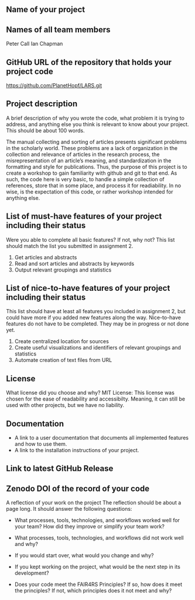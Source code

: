 ## Name of your project

## Names of all team members 
Peter Call 
Ian Chapman
## GitHub URL of the repository that holds your project code
https://github.com/PlanetHopf/LARS.git
## Project description
A brief description of why you wrote the code, what problem it is trying to address, and anything else you think is relevant to know about your project. This should be about 100 words.

The manual collecting and sorting of articles presents significant problems in the scholarly world. These problems are a lack of organization in the collection and relevance of articles in the research process, the misrepresentation of an article’s meaning, and standardization in the formatting and style for publications. Thus, the purpose of this project is to create a workshop to gain familiarity with github and git to that end. As such, the code here is very basic, to handle a simple collection of references, store that in some place, and process it for readiability. In no wise, is the expectation of this code, or rather workshop intended for anything else.

## List of must-have features of your project including their status
Were you able to complete all basic features? If not, why not? This list should match the list you submitted in assignment 2.
 1. Get articles and abstracts
 2. Read and sort articles and abstracts by keywords
 3. Output relevant groupings and statistics

## List of nice-to-have features of your project including their status
This list should have at least all features you included in assignment 2, but could have more if you added new features along the way. Nice-to-have features do not have to be completed. They may be in progress or not done yet.
 1. Create centralized location for sources
 2. Create useful visualizations and identifiers of relevant groupings and statistics
 3. Automate creation of text files from URL

## License
What license did you choose and why?
MIT License:
This license was chosen for the ease of readability and accessibilty. Meaning, it can still be used with other projects, but we have no liability.
## Documentation
- A link to a user documentation that documents all implemented features and how to use them.
- A link to the installation instructions of your project.

## Link to latest GitHub Release

## Zenodo DOI of the record of your code 
A reflection of your work on the project
The reflection should be about a page long. It should answer the following questions:
 - What processes, tools, technologies, and workflows worked well for your team? How did they improve or simplify your team work?
 
 - What processes, tools, technologies, and workflows did not work well and why? 
 
 - If you would start over, what would you change and why?
 
 - If you kept working on the project, what would be the next step in its development?
 
 - Does your code meet the FAIR4RS Principles? If so, how does it meet the principles? If not, which principles does it not meet and why?

  
